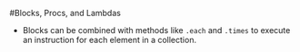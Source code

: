 #Blocks, Procs, and Lambdas

- Blocks can be combined with methods like ```.each``` and ```.times``` to execute an instruction for each element in a collection.
